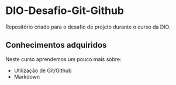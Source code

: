 # DIO-Desafio-Git-Github
Repositório criado para o desafio de projeto durante o curso da DIO.

## Conhecimentos adquiridos
Neste curso aprendemos um pouco mais sobre:
- Utilização de Git/Github 
- Markdown
